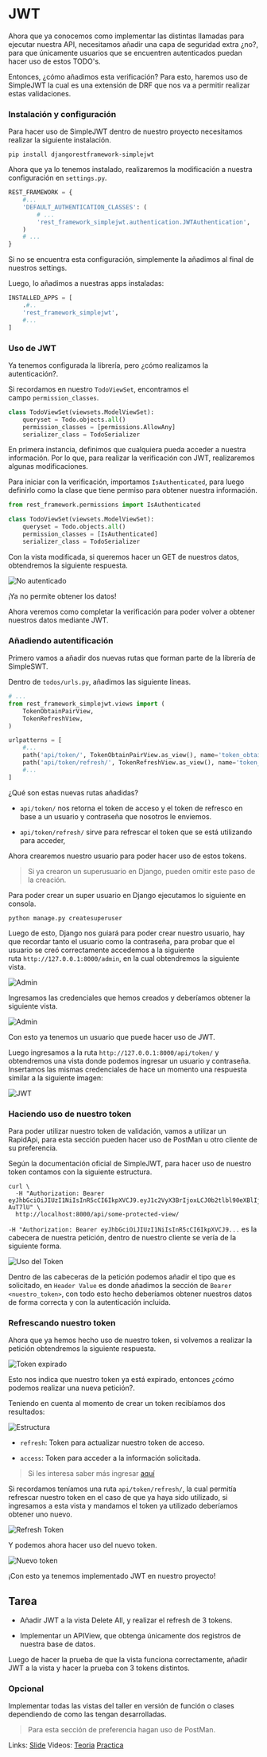# JWT

Ahora que ya conocemos como implementar las distintas llamadas para ejecutar nuestra API, necesitamos añadir una capa de seguridad extra ¿no?, para que únicamente usuarios que se encuentren autenticados puedan hacer uso de estos TODO's.

Entonces, ¿cómo añadimos esta verificación? Para esto, haremos uso de SimpleJWT la cual es una extensión de DRF que nos va a permitir realizar estas validaciones.

### Instalación y configuración

Para hacer uso de SimpleJWT dentro de nuestro proyecto necesitamos realizar la siguiente instalación.

```shell
pip install djangorestframework-simplejwt
```

Ahora que ya lo tenemos instalado, realizaremos la modificación a nuestra configuración en `settings.py`.

```py
REST_FRAMEWORK = {
    #...
    'DEFAULT_AUTHENTICATION_CLASSES': (
        # ...
        'rest_framework_simplejwt.authentication.JWTAuthentication',
    )
    # ...
}
```

Si no se encuentra esta configuración, simplemente la añadimos al final de nuestros settings.

Luego, lo añadimos a nuestras apps instaladas:

```py
INSTALLED_APPS = [
    .#..
    'rest_framework_simplejwt',
    #...
]
```

### Uso de JWT

Ya tenemos configurada la librería, pero ¿cómo realizamos la autenticación?.

Si recordamos en nuestro `TodoViewSet`, encontramos el campo `permission_classes`.

```py
class TodoViewSet(viewsets.ModelViewSet):
    queryset = Todo.objects.all()
    permission_classes = [permissions.AllowAny]
    serializer_class = TodoSerializer
```

En primera instancia, definimos que cualquiera pueda acceder a nuestra información. Por lo que, para realizar la verificación con JWT, realizaremos algunas modificaciones.

Para iniciar con la verificación, importamos `IsAuthenticated`, para luego definirlo como la clase que tiene permiso para obtener nuestra información.

```py
from rest_framework.permissions import IsAuthenticated

class TodoViewSet(viewsets.ModelViewSet):
    queryset = Todo.objects.all()
    permission_classes = [IsAuthenticated]
    serializer_class = TodoSerializer
```

Con la vista modificada, si queremos hacer un GET de nuestros datos, obtendremos la siguiente respuesta.

![No autenticado](https://photos.silabuz.com/uploads/big/9b9551cb98b9b77a0bbe1a9cb41e1038.PNG)

¡Ya no permite obtener los datos!

Ahora veremos como completar la verificación para poder volver a obtener nuestros datos mediante JWT.

### Añadiendo autentificación

Primero vamos a añadir dos nuevas rutas que forman parte de la librería de SimpleSWT.

Dentro de `todos/urls.py`, añadimos las siguiente líneas.

```py
# ...
from rest_framework_simplejwt.views import (
    TokenObtainPairView,
    TokenRefreshView,
)

urlpatterns = [
    #...
    path('api/token/', TokenObtainPairView.as_view(), name='token_obtain_pair'),
    path('api/token/refresh/', TokenRefreshView.as_view(), name='token_refresh'),
    #...
]
```

¿Qué son estas nuevas rutas añadidas?

-   `api/token/` nos retorna el token de acceso y el token de refresco en base a un usuario y contraseña que nosotros le enviemos.
    
-   `api/token/refresh/` sirve para refrescar el token que se está utilizando para acceder,
    

Ahora crearemos nuestro usuario para poder hacer uso de estos tokens.

> Si ya crearon un superusuario en Django, pueden omitir este paso de la creación.

Para poder crear un super usuario en Django ejecutamos lo siguiente en consola.

```shell
python manage.py createsuperuser
```

Luego de esto, Django nos guiará para poder crear nuestro usuario, hay que recordar tanto el usuario como la contraseña, para probar que el usuario se creó correctamente accedemos a la siguiente ruta `http://127.0.0.1:8000/admin`, en la cual obtendremos la siguiente vista.

![Admin](https://photos.silabuz.com/uploads/big/ba0b010d07995749bfcd6f26ef63dbfe.PNG)

Ingresamos las credenciales que hemos creados y deberíamos obtener la siguiente vista.

![Admin](https://photos.silabuz.com/uploads/big/dd100be594827594b4ce80dcf76587fb.PNG)

Con esto ya tenemos un usuario que puede hacer uso de JWT.

Luego ingresamos a la ruta `http://127.0.0.1:8000/api/token/` y obtendremos una vista donde podemos ingresar un usuario y contraseña. Insertamos las mismas credenciales de hace un momento una respuesta similar a la siguiente imagen:

![JWT](https://photos.silabuz.com/uploads/big/e5cb5a2e0cfdd6da2dcf2c1f8a8541cd.PNG)

### Haciendo uso de nuestro token

Para poder utilizar nuestro token de validación, vamos a utilizar un RapidApi, para esta sección pueden hacer uso de PostMan u otro cliente de su preferencia.

Según la documentación oficial de SimpleJWT, para hacer uso de nuestro token contamos con la siguiente estructura.

```sample
curl \
  -H "Authorization: Bearer eyJhbGciOiJIUzI1NiIsInR5cCI6IkpXVCJ9.eyJ1c2VyX3BrIjoxLCJ0b2tlbl90eXBlIjoiYWNjZXNzIiwiY29sZF9zdHVmZiI6IuKYgyIsImV4cCI6MTIzNDU2LCJqdGkiOiJmZDJmOWQ1ZTFhN2M0MmU4OTQ5MzVlMzYyYmNhOGJjYSJ9.NHlztMGER7UADHZJlxNG0WSi22a2KaYSfd1S-AuT7lU" \
  http://localhost:8000/api/some-protected-view/
```

`-H "Authorization: Bearer eyJhbGciOiJIUzI1NiIsInR5cCI6IkpXVCJ9...` es la cabecera de nuestra petición, dentro de nuestro cliente se vería de la siguiente forma.

![Uso del Token](https://photos.silabuz.com/uploads/big/cf29439b29be32fdc45e0fe049208361.PNG)

Dentro de las cabeceras de la petición podemos añadir el tipo que es solicitado, en `Header Value` es donde añadimos la sección de `Bearer <nuestro_token>`, con todo esto hecho deberíamos obtener nuestros datos de forma correcta y con la autenticación incluida.

### Refrescando nuestro token

Ahora que ya hemos hecho uso de nuestro token, si volvemos a realizar la petición obtendremos la siguiente respuesta.

![Token expirado](https://photos.silabuz.com/uploads/big/382546414d7a0b618f2f39cf8ee5e735.PNG)

Esto nos indica que nuestro token ya está expirado, entonces ¿cómo podemos realizar una nueva petición?.

Teniendo en cuenta al momento de crear un token recibíamos dos resultados:

![Estructura](https://photos.silabuz.com/uploads/big/28aae58c76a5d2f6a702c31ddb2d724b.PNG)

-   `refresh`: Token para actualizar nuestro token de acceso.
    
-   `access`: Token para acceder a la información solicitada.
    

> Si les interesa saber más ingresar [aquí](https://auth0.com/blog/refresh-tokens-what-are-they-and-when-to-use-them/)

Si recordamos teníamos una ruta `api/token/refresh/`, la cual permitía refrescar nuestro token en el caso de que ya haya sido utilizado, si ingresamos a esta vista y mandamos el token ya utilizado deberíamos obtener uno nuevo.

![Refresh Token](https://photos.silabuz.com/uploads/big/1fd4e50e7b5b9c4371877873291fdc13.PNG)

Y podemos ahora hacer uso del nuevo token.

![Nuevo token](https://photos.silabuz.com/uploads/big/bd3bd029a4f6c6311ec1225991c8016b.PNG)

¡Con esto ya tenemos implementado JWT en nuestro proyecto!

## Tarea

-   Añadir JWT a la vista Delete All, y realizar el refresh de 3 tokens.
    
-   Implementar un APIView, que obtenga únicamente dos registros de nuestra base de datos.
    

Luego de hacer la prueba de que la vista funciona correctamente, añadir JWT a la vista y hacer la prueba con 3 tokens distintos.

### Opcional

Implementar todas las vistas del taller en versión de función o clases dependiendo de como las tengan desarrolladas.

> Para esta sección de preferencia hagan uso de PostMan.

Links:
[Slide](https://docs.google.com/presentation/d/e/2PACX-1vQm9eZ_7NRFs9TpFAXSIgP5MJUUsK5oPQXfHB9ToQ7cxQSuocNKf0plfly9bMW_H103nEc-CV5Xvx-7/embed?start=false&loop=false&delayms=3000&slide=id.g143f30675af_0_0)
Videos:
[Teoria](https://www.youtube.com/watch?v=dAv8BDLKxnY&list=PLxI5H7lUXWhgHbHF4bNrZdBHDtf0CbEeH&index=6&ab_channel=Silabuz)
[Practica](https://www.youtube.com/watch?v=9rnnybzwscA&list=PLxI5H7lUXWhgHbHF4bNrZdBHDtf0CbEeH&index=7&ab_channel=Silabuz)
